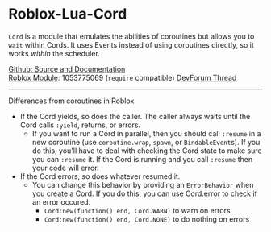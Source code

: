 # Roblox-Lua-Cord
`Cord` is a module that emulates the abilities of coroutines but allows you to `wait` within Cords. It uses Events instead of using coroutines directly, so it works *within* the scheduler.

[Github: Source and Documentation](https://github.com/Corecii/Roblox-Lua-Cord/blob/master/Cord.lua)  
[Roblox Module](https://www.roblox.com/catalog/1053775069/redirect): 1053775069 (`require` compatible)
[DevForum Thread](https://devforum.roblox.com/t/cord-module-coroutine-like-written-for-the-roblox-event-scheduler/52891)

---

Differences from coroutines in Roblox

* If the Cord yields, so does the caller. The caller always waits until the Cord calls `:yield`, returns, or errors.
  * If you want to run a Cord in parallel, then you should call `:resume` in a new coroutine (use `coroutine.wrap`, `spawn`, or `BindableEvent`s). If you do this, you'll have to deal with checking the Cord state to make sure you can `:resume` it. If the Cord is running and you call `:resume` then your code will error.
* If the Cord errors, so does whatever resumed it.
  * You can change this behavior by providing an `ErrorBehavior` when you create a Cord. If you do this, you can use Cord.error to check if an error occured.
    * `Cord:new(function() end, Cord.WARN)` to warn on errors
    * `Cord:new(function() end, Cord.NONE)` to do nothing on errors
